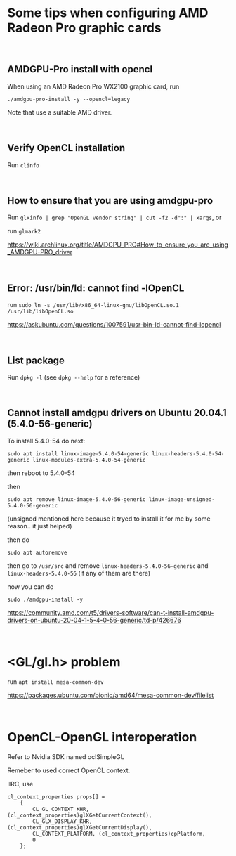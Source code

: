 <!--

Introduction (?)
============

This set of freely available OpenCL exercises and solutions,
together with the [HandsOnOpenCL slides](https://github.com/HandsOnOpenCL/Lecture-Slides)
have been created by Simon McIntosh-Smith and Tom Deakin from the
University of Bristol in the UK, with financial support from the
Khronos Initiative for Training and Education ([KITE](http://kite.khronos.org/en/opencl))
to promote the use of open standards. 

[Simon McIntosh-Smith](http://www.cs.bris.ac.uk/home/simonm/) is
one of the foremost OpenCL trainers in the world, having taught
the subject since 2009. He has run many OpenCL training courses
at conferences such as SuperComputing and HiPEAC, and has provided
OpenCL training for the UK's national supercomputing service and
for the Barcelona Supercomputing Center. With OpenCL training
experience ranging from half day on-site introductions within
companies, to two-day intensive hands-on workshops for undergraduates,
Simon can provide customized OpenCL training to meet your needs.
Get in touch if you'd like to know more: <simonm at cs.bris.ac.uk>.

For more about the authors, please visit [Simon's home page](http://www.cs.bris.ac.uk/home/simonm/) or [Tom's home page](http://www.tomdeakin.com).

Source Code for the Exercises and Solutions
==========================================

These examples together with the [HandsOnOpenCL slides](https://github.com/HandsOnOpenCL/Lecture-Slides) are released under the ["attribution CC BY" creative commons license](http://creativecommons.org/licenses/by/3.0/). In other words, you can use these in any way you see fit, including commercially, but please retain an attribution for the original authors, Simon McIntosh-Smith and Tom Deakin.

Getting started
---------------

Please download a tarball from [Releases](https://github.com/HandsOnOpenCL/Exercises-Solutions/releases), or checkout the repository using git with the following command:

`git clone git://github.com/HandsOnOpenCL/Exercises-Solutions.git`

Found any issues or have some comments? Please submit a bug report in the
[Issue tab](https://github.com/HandsOnOpenCL/Exercises-Solutions/issues).

Pre-requisites
--------------

* OpenCL 1.1 (or greater)
* Python 2.7 (or greater)
* C99 compiler (we use gcc) with OpenMP support (used for timing the runs [optional])
* C++11 compiler (we use g++ or clang, also tested with Intel's icc)

Need help setting up OpenCL?
Check out the first section in the lecture slides for information
about setting up OpenCL on Linux for AMD (CPU, GPU, APU),
Intel CPUs and NVIDIA GPUs.

Building
--------

We assume here that your current working directory is the location of the source code;
e.g. `/path/to/Exercises-Solutions/Solutions/Exercise04/C`

**Python**

Just run `python source.py` to run the code.

**C**

You must first run `make` to build the binary.
We assume that your environment is set up to find the OpenCL library; if you have trouble
try `export CPATH=/path/to/OpenCL/include` and `export LD_LIBRARY_PATH=/path/to/OpenCL/lib`.

You can also run `make` in the Examples/ and Solutions/ high-level directory;
this calls all the sub-directory make files so all the examples can be built in one command.
This also builds all the C++ examples.

Define the variable `DEVICE` in the Makefiles to be one of the OpenCL device types to vary the device type the C applications use.
This can be done easily in the two global Makefiles found in the Exercises and Solutions directories.
To use a GPU, for example, change the line `DEVICE = CL_DEVICE_TYPE_DEFAULT` to `DEVICE=CL_DEVICE_TYPE_GPU`.

Note: you can also edit each of the source files to use a specific device type, but we would recommend using the global Makefile method above.

Define the variable `CC` to change the C compiler used.
By default, this is set to gcc for all platforms.

**C++**

You must first run `make` to build the binary.
We assume that your environment is set up to find the OpenCL library.

You can also run `make` in the Examples/ and Solutions/ high-level directory;
this calls all the sub-directory make files so all the examples can be built in one command.
This also builds all the C examples.

Define the variable `DEVICE` in the Makefiles to be one of the OpenCL device types to vary the device type the C++ applications use.
This can be done easily in the two global Makefiles found in the Exercises and Solutions directories.
To use a GPU, for example, change the line `DEVICE = CL_DEVICE_TYPE_DEFAULT` to `DEVICE=CL_DEVICE_TYPE_GPU`.

Note: you can also edit each of the source files to use a specific device type, but we would recommend using the global Makefile method above.

Define the variable `CPPC` to change the C compiler used.
By default, this is set to g++ on Linux, and clang++ on OS X.

Directory structure
-------------------

The Exercises directory contains all the code
needed to be handed out at the start of the
tutorial for the exercises to be completed.

The Solutions directory contains sample code
providing an example implementation which
solves the exercises in the lecture notes.

Within both of the Exercises and Solutions
directories, there is one subdirectory per
exercise. Within each exercise subdirectory,
there are further subdirectories for each
implementation: C, C++ and Python.
-->

# Some tips when configuring AMD Radeon Pro graphic cards

<br/>

## AMDGPU-Pro install with opencl

When using an AMD Radeon Pro WX2100 graphic card, run

```
./amdgpu-pro-install -y --opencl=legacy
```

Note that use a suitable AMD driver.

<br/>

## Verify OpenCL installation

Run `clinfo`

<br/>

## How to ensure that you are using amdgpu-pro

Run `glxinfo | grep "OpenGL vendor string" | cut -f2 -d":" | xargs`, or

run `glmark2`

https://wiki.archlinux.org/title/AMDGPU_PRO#How_to_ensure_you_are_using_AMDGPU-PRO_driver

<br/>

## Error: /usr/bin/ld: cannot find -lOpenCL

run ```sudo ln -s /usr/lib/x86_64-linux-gnu/libOpenCL.so.1 /usr/lib/libOpenCL.so```

https://askubuntu.com/questions/1007591/usr-bin-ld-cannot-find-lopencl


<br/>

## List package

Run `dpkg -l` (see `dpkg --help` for a reference)

<br/>

## Cannot install amdgpu drivers on Ubuntu 20.04.1 (5.4.0-56-generic)


To install 5.4.0-54 do next:

```
sudo apt install linux-image-5.4.0-54-generic linux-headers-5.4.0-54-generic linux-modules-extra-5.4.0-54-generic
```

then reboot to 5.4.0-54

then

```
sudo apt remove linux-image-5.4.0-56-generic linux-image-unsigned-5.4.0-56-generic
```

(unsigned mentioned here because it tryed to install it for me by some reason.. it just helped)

then do

```
sudo apt autoremove
```

then go to `/usr/src` and remove `linux-headers-5.4.0-56-generic` and `linux-headers-5.4.0-56` (if any of them are there)

now you can do

```
sudo ./amdgpu-install -y
```

https://community.amd.com/t5/drivers-software/can-t-install-amdgpu-drivers-on-ubuntu-20-04-1-5-4-0-56-generic/td-p/426676


<br/>

# <GL/gl.h> problem

run `apt install mesa-common-dev`

https://packages.ubuntu.com/bionic/amd64/mesa-common-dev/filelist

<br/>

# OpenCL-OpenGL interoperation

Refer to Nvidia SDK named oclSimpleGL

Remeber to used correct OpenCL context.



IIRC, use 

```
cl_context_properties props[] = 
    {
        CL_GL_CONTEXT_KHR, (cl_context_properties)glXGetCurrentContext(), 
        CL_GLX_DISPLAY_KHR, (cl_context_properties)glXGetCurrentDisplay(), 
        CL_CONTEXT_PLATFORM, (cl_context_properties)cpPlatform, 
        0
    };
```
